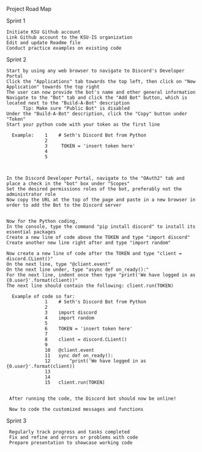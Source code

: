  Project Road Map


Sprint 1

    Initiate KSU Github account
    Link Github account to the KSU-IS organization
    Edit and update Readme file
    Conduct practice examples on existing code
    
    
    
Sprint 2 

    Start by using any web browser to navigate to Discord's Developer Portal
    Click the "Applications" tab towards the top left, then click on "New Application" towards the top right
    The user can now provide the bot's name and other general information
    Navigate to the "Bot" tab and click the "Add Bot" button, which is located next to the "Build-A-Bot" description
          Tip: Make sure "Public Bot" is disabled
    Under the "Build-A-Bot" description, click the "Copy" button under "Token"
    Start your python code with your token as the first line
    
      Example:    1    # Seth's Discord Bot from Python
                  2     
                  3     TOKEN = 'insert token here'
                  4
                  5
                  


    In the Discord Developer Portal, navigate to the "OAuth2" tab and place a check in the "bot" box under "Scopes"
    Set the desired permissions roles of the bot, preferably not the administrator role
    Now copy the URL at the top of the page and paste in a new browser in order to add the Bot to the Discord server


    Now for the Python coding,
    In the console, type the command "pip install discord" to install its essential packages
    Create a new line of code above the TOKEN and type "import discord"
    Create another new line right after and type "import random"
    
    Now create a new line of code after the TOKEN and type "client = discord.CLient()"
    On the next line, type "@client.event"
    On the next line under, type "async def on_ready():"
    For the next line, indent once then type "print('We have logged in as {0.user}'.format(client))"
    The next line should contain the following: client.run(TOKEN)
    
      Example of code so far:
                  1    # Seth's Discord Bot from Python
                  2     
                  3    import discord
                  4    import random
                  5    
                  6    TOKEN = 'insert token here'
                  7
                  8    client = discord.CLient()
                  9
                  10   @client.event
                  11   sync def on_ready():
                  12       "print('We have logged in as {0.user}'.format(client))
                  13
                  14
                  15   client.run(TOKEN)
                  
                  
     After running the code, the Discord bot should now be online! 
    
     Now to code the customized messages and functions



Sprint 3

     Regularly track progress and tasks completed
     Fix and refine and errors or problems with code
     Prepare presentation to showcase working code








               
